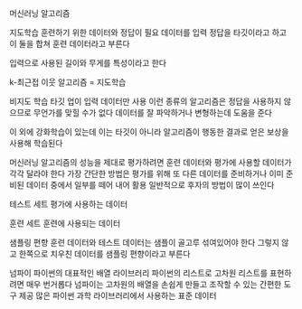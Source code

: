 머신러닝 알고리즘

지도학습
훈련하기 위한 데이터와 정답이 필요
데이터를 입력 정답을 타깃이라고 하고 이 둘을 합쳐 훈련 데이터라고 부른다

입력으로 사용된 길이와 무게를 특성이라고 한다

k-최근접 이웃 알고리즘 = 지도학습

비지도 학습
타깃 업이 입력 데이터만 사용
이런 종류의 알고리즘은 정답을 사용하지 않으므로 무언가를 맞힐 수가 없다
데이터를 잘 파악하거나 변형하는데 도움을 준다

이 외에 강화학습이 있는데 이는 타깃이 아니라 알고리즘이 행동한 결과로 얻은 보상을 사용해 학습된다


머신러닝 알고리즘의 성능을 제대로 평가하려면 훈련 데이터와 평가에 사용할 데이터가 각각 달라야 한다
가장 간단한 방법은 평가를 위해 또 다른 데이터를 준비하거나 이미 준비된 데이터 중에서 일부를 떼어 내어 활용 
일반적으로 후자의 방법이 많이 쓰인다

테스트 세트
평가에 사용하는 데이터

훈련 세트
훈련에 사용되는 데이터

샘플링 편향
훈련 데이터와 테스트 데이터는 샘플이 골고루 섞여있어야 한다 
그렇지 않고 한쪽으로 치우친 데이터를 샘플링 편향이라고 부른다

넘파이
파이썬의 대표적인 배열 라이브러리
파이썬의 리스트로 고차원 리스트를 표현하려면 매우 번거롭다
넘파이는 고차원의 배열을 손쉽게 만들고 조작할 수 있는 간편한 도구 제공
많은 파이썬 과학 라이브러리에서 사용하는 표준 데이터

